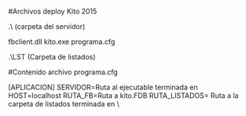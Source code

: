 #Archivos deploy Kito 2015

.\ (carpeta del servidor)

fbclient.dll
kito.exe
programa.cfg

.\LST (Carpeta de listados)



#Contenido archivo programa.cfg

[APLICACION]
SERVIDOR=Ruta al ejecutable terminada en \
HOST=localhost
RUTA_FB=Ruta a kito.FDB
RUTA_LISTADOS= Ruta a la carpeta de listados terminada en \

